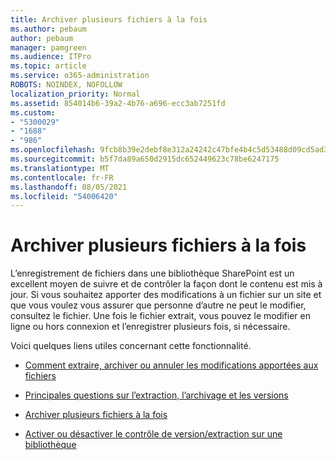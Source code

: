 ```yaml
---
title: Archiver plusieurs fichiers à la fois
ms.author: pebaum
author: pebaum
manager: pamgreen
ms.audience: ITPro
ms.topic: article
ms.service: o365-administration
ROBOTS: NOINDEX, NOFOLLOW
localization_priority: Normal
ms.assetid: 854014b6-39a2-4b76-a696-ecc3ab7251fd
ms.custom:
- "5300029"
- "1688"
- "986"
ms.openlocfilehash: 9fcb8b39e2debf8e312a24242c47bfe4b4c5d53488d09cd5ad33d54ae109b10b
ms.sourcegitcommit: b5f7da89a650d2915dc652449623c78be6247175
ms.translationtype: MT
ms.contentlocale: fr-FR
ms.lasthandoff: 08/05/2021
ms.locfileid: "54006420"
---
```

# <a name="check-in-several-files-at-once"></a>Archiver plusieurs fichiers à la fois

L’enregistrement de fichiers dans une bibliothèque SharePoint est un excellent moyen de suivre et de contrôler la façon dont le contenu est mis à jour. Si vous souhaitez apporter des modifications à un fichier sur un site et que vous voulez vous assurer que personne d’autre ne peut le modifier, consultez le fichier. Une fois le fichier extrait, vous pouvez le modifier en ligne ou hors connexion et l’enregistrer plusieurs fois, si nécessaire.

Voici quelques liens utiles concernant cette fonctionnalité.

- [Comment extraire, archiver ou annuler les modifications apportées aux fichiers](https://support.office.com/article/check-out-check-in-or-discard-changes-to-files-in-a-library-7e2c12a9-a874-4393-9511-1378a700f6de)

- [Principales questions sur l’extraction, l’archivage et les versions](https://support.office.com/article/Top-questions-about-check-out-check-in-and-versions-7E941339-E972-4C7A-A79A-80A1FCF84076)

- [Archiver plusieurs fichiers à la fois](https://support.office.com/article/check-out-check-in-or-discard-changes-to-files-in-a-library-7e2c12a9-a874-4393-9511-1378a700f6de)

- [Activer ou désactiver le contrôle de version/extraction sur une bibliothèque](https://support.office.com/article/enable-and-configure-versioning-for-a-list-or-library-1555d642-23ee-446a-990a-bcab618c7a37)

  
